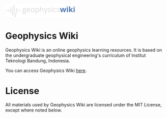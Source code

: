 <img alt="Logo" src="./assets/images/logo/logo-compact-horizontal-dark.svg" width=220>

<h1>Geophysics Wiki</h1>

<p>Geophysics Wiki is an online geophysics learning resources. It is based on the undergraduate geophysical engineering's curriculum of Institut Teknologi Bandung, Indonesia.</p>

<p>You can access Geophysics Wiki <a href="https://reza-nugraha32.github.io/geophysics-wiki/">here</a>.

<h1>License</h1>
All materials used by Geophysics Wiki are licensed under the MIT License, except where noted below.

